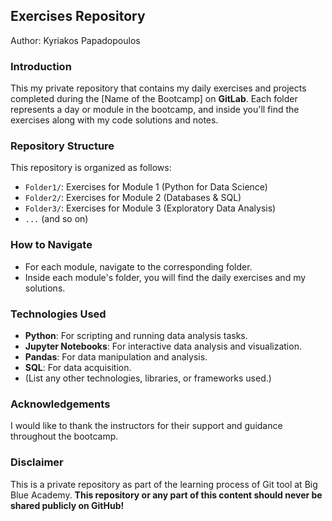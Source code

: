 ## Exercises Repository
Author: Kyriakos Papadopoulos

### Introduction
This my private repository that contains my daily exercises and projects completed during the [Name of the Bootcamp] on **GitLab**. Each folder represents a day or module in the bootcamp, and inside you'll find the exercises along with my code solutions and notes.

### Repository Structure
This repository is organized as follows:

- `Folder1/`: Exercises for Module 1 (Python for Data Science)
- `Folder2/`: Exercises for Module 2 (Databases & SQL)
- `Folder3/`: Exercises for Module 3 (Exploratory Data Analysis)
- `...` (and so on)

### How to Navigate
- For each module, navigate to the corresponding folder.
- Inside each module's folder, you will find the daily exercises and my solutions.

### Technologies Used
- **Python**: For scripting and running data analysis tasks.
- **Jupyter Notebooks**: For interactive data analysis and visualization.
- **Pandas**: For data manipulation and analysis.
- **SQL**: For data acquisition.
- (List any other technologies, libraries, or frameworks used.)

### Acknowledgements
I would like to thank the instructors for their support and guidance throughout the bootcamp.

### Disclaimer
This is a private repository as part of the learning process of Git tool at Big Blue Academy. 
**This repository or any part of this content should never be shared publicly on GitHub!**
